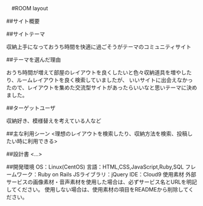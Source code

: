 　#ROOM layout
 
##サイト概要

##サイトテーマ

収納上手になっておうち時間を快適に過ごそうがテーマのコミュニティサイト


##テーマを選んだ理由

おうち時間が増えて部屋のレイアウトを良くしたいと色々収納道具を増やしたり、ルームレイアウトを良く検索していましたが、
いいサイトに出会えなかったので、レイアウトを集めた交流型サイトがあったらいいなと思いテーマに決めました。

##ターゲットユーザ

収納好き、模様替えを考えている人など

##主な利用シーン
<理想のレイアウトを検索したり、収納方法を検索、投稿したい時に利用できる>

##設計書
<...>

##開発環境
OS：Linux(CentOS)
言語：HTML,CSS,JavaScript,Ruby,SQL
フレームワーク：Ruby on Rails
JSライブラリ：jQuery
IDE：Cloud9
使用素材
外部サービスの画像素材・音声素材を使用した場合は、必ずサービス名とURLを明記してください。
使用しない場合は、使用素材の項目をREADMEから削除してください。
